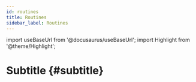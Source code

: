 ```yaml
---
id: routines
title: Routines
sidebar_label: Routines
---
```

import useBaseUrl from '@docusaurus/useBaseUrl'; 
import Highlight from '@theme/Highlight';

# Subtitle {#subtitle}
